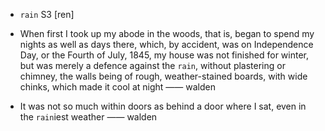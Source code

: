 - `rain` S3 [ren]



- When first I took up my abode in the woods, that is, began to spend my nights as well as days there, which, by accident, was on Independence Day, or the Fourth of July, 1845, my house was not finished for winter, but was merely a defence against the `rain`, without plastering or chimney, the walls being of rough, weather-stained boards, with wide chinks, which made it cool at night —— walden

-  It was not so much within doors as behind a door where I sat, even in the `rain`iest weather —— walden